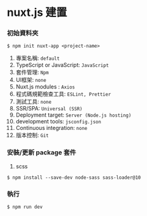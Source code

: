 # nuxt.js 建置

### 初始資料夾
`$ npm init nuxt-app <project-name>`
1. 專案名稱: `default`
2. TypeScript or JavaScript: `JavaScript`
3. 套件管理: `Npm`
4. UI框架: `none`
5. Nuxt.js modules : `Axios`
6. 程式碼規範檢查工具: `ESLint, Prettier`
7. 測試工具: `none`
8. SSR/SPA: `Universal (SSR)`
9. Deployment target: `Server (Node.js hosting)`
10. development tools: `jsconfig.json`
11. Continuous integration: `none`
12. 版本控制: `Git`

### 安裝/更新 package 套件
1. scss

`$ npm install --save-dev node-sass sass-loader@10`

### 執行
`$ npm run dev`
